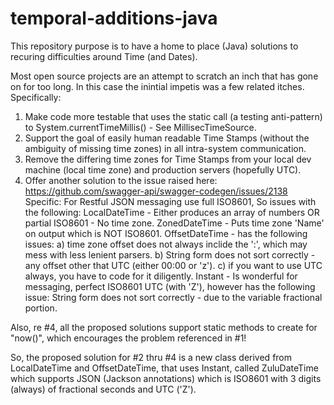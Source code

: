 # temporal-additions-java

This repository purpose is to have a home to place (Java) solutions to recuring difficulties around Time (and Dates).

Most open source projects are an attempt to scratch an inch that has gone on for too long.
In this case the inintial impetis was a few related itches.  Specifically:

1) Make code more testable that uses the static call (a testing anti-pattern) to System.currentTimeMillis() - See MillisecTimeSource.
2) Support the goal of easily human readable Time Stamps (without the ambiguity of missing time zones) in all intra-system communication.
3) Remove the differing time zones for Time Stamps from your local dev machine (local time zone) and production servers (hopefully UTC).
4) Offer another solution to the issue raised here: https://github.com/swagger-api/swagger-codegen/issues/2138
    Specific: For Restful JSON messaging use full ISO8601, So issues with the following:
      LocalDateTime - Either produces an array of numbers OR partial ISO8601 - No time zone.
      ZonedDateTime - Puts time zone 'Name' on output which is NOT ISO8601.
      OffsetDateTime - has the following issues: 
                      a) time zone offset does not always inclide the ':', which may mess with less lenient parsers.
                      b) String form does not sort correctly - any offset other that UTC (either 00:00 or 'z').
                      c) if you want to use UTC always, you have to code for it diligently.
      Instant - Is wonderful for messaging, perfect ISO8601 UTC (with 'Z'), however has the following issue: 
                      String form does not sort correctly - due to the variable fractional portion.

Also, re #4, all the proposed solutions support static methods to create for "now()", which encourages the problem referenced in #1!

So, the proposed solution for #2 thru #4 is a new class derived from LocalDateTime and OffsetDateTime, that uses Instant, called ZuluDateTime which supports JSON (Jackson annotations) which is ISO8601 with 3 digits (always) of fractional seconds and UTC ('Z').


      
      
